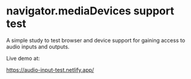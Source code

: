 # navigator.mediaDevices support test

A simple study to test browser and device support for gaining access to audio inputs and outputs.

Live demo at:

https://audio-input-test.netlify.app/
